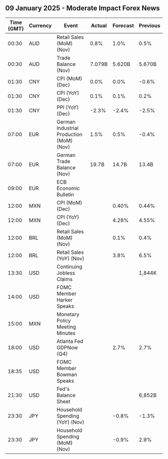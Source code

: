 ## 09 January 2025 - Moderate Impact Forex News

| Time (GMT) | Currency | Event | Actual | Forecast | Previous |
|------|----------|-------|--------|----------|----------|
| 00:30 | AUD | Retail Sales (MoM) (Nov) | 0.8% | 1.0% | 0.5% |
| 00:30 | AUD | Trade Balance (Nov) | 7.079B | 5.620B | 5.670B |
| 01:30 | CNY | CPI (MoM) (Dec) | 0.0% | 0.0% | -0.6% |
| 01:30 | CNY | CPI (YoY) (Dec) | 0.1% | 0.1% | 0.2% |
| 01:30 | CNY | PPI (YoY) (Dec) | -2.3% | -2.4% | -2.5% |
| 07:00 | EUR | German Industrial Production (MoM) (Nov) | 1.5% | 0.5% | -0.4% |
| 07:00 | EUR | German Trade Balance (Nov) | 19.7B | 14.7B | 13.4B |
| 09:00 | EUR | ECB Economic Bulletin |  |  |  |
| 12:00 | MXN | CPI (MoM) (Dec) |  | 0.40% | 0.44% |
| 12:00 | MXN | CPI (YoY) (Dec) |  | 4.28% | 4.55% |
| 12:00 | BRL | Retail Sales (MoM) (Nov) |  | 0.1% | 0.4% |
| 12:00 | BRL | Retail Sales (YoY) (Nov) |  | 3.8% | 6.5% |
| 13:30 | USD | Continuing Jobless Claims |  |  | 1,844K |
| 14:00 | USD | FOMC Member Harker Speaks |  |  |  |
| 15:00 | MXN | Monetary Policy Meeting Minutes |  |  |  |
| 18:00 | USD | Atlanta Fed GDPNow (Q4) |  | 2.7% | 2.7% |
| 18:35 | USD | FOMC Member Bowman Speaks |  |  |  |
| 21:30 | USD | Fed's Balance Sheet |  |  | 6,852B |
| 23:30 | JPY | Household Spending (YoY) (Nov) |  | -0.8% | -1.3% |
| 23:30 | JPY | Household Spending (MoM) (Nov) |  | -0.9% | 2.9% |
